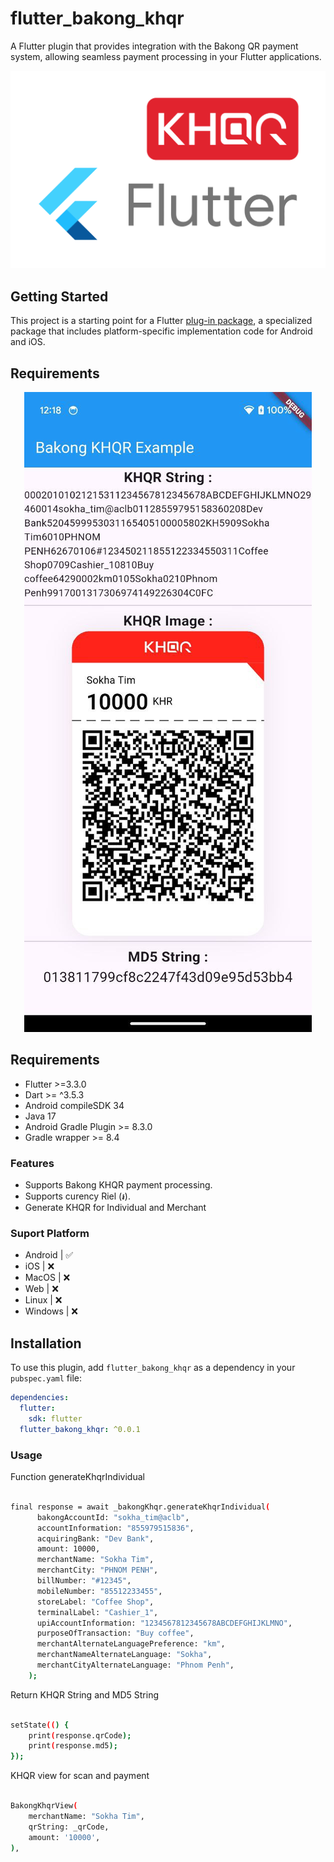# flutter_bakong_khqr

A Flutter plugin that provides integration with the Bakong QR payment system, allowing seamless payment processing in your Flutter applications.

<div align="center">
    <img src="assets/banner.png" alt="Screenshot" />
</div>

## Getting Started

This project is a starting point for a Flutter [plug-in package](https://flutter.dev/to/develop-plugins), a specialized package that includes platform-specific implementation code for Android and iOS.

## Requirements

<div align="center">
    <img src="assets/screenshot.jpg" alt="Screenshot" />
</div>

## Requirements

- Flutter >=3.3.0
- Dart >= ^3.5.3
- Android compileSDK 34
- Java 17
- Android Gradle Plugin >= 8.3.0
- Gradle wrapper >= 8.4


### Features

- Supports Bakong KHQR payment processing.
- Supports curency Riel (៛).
- Generate KHQR for Individual and Merchant

### Suport Platform

- Android   | ✅
- iOS       | ❌
- MacOS     | ❌
- Web       | ❌
- Linux     | ❌
- Windows   | ❌


## Installation

To use this plugin, add `flutter_bakong_khqr` as a dependency in your `pubspec.yaml` file:

```yaml
dependencies:
  flutter:
    sdk: flutter
  flutter_bakong_khqr: ^0.0.1
```


### Usage

Function generateKhqrIndividual

```bash

final response = await _bakongKhqr.generateKhqrIndividual(
      bakongAccountId: "sokha_tim@aclb",
      accountInformation: "855979515836",
      acquiringBank: "Dev Bank",
      amount: 10000,
      merchantName: "Sokha Tim",
      merchantCity: "PHNOM PENH",
      billNumber: "#12345",
      mobileNumber: "85512233455",
      storeLabel: "Coffee Shop",
      terminalLabel: "Cashier_1",
      upiAccountInformation: "1234567812345678ABCDEFGHIJKLMNO",
      purposeOfTransaction: "Buy coffee",
      merchantAlternateLanguagePreference: "km",
      merchantNameAlternateLanguage: "Sokha",
      merchantCityAlternateLanguage: "Phnom Penh",
    );

```

Return KHQR String and MD5 String

```bash

setState(() {
    print(response.qrCode);
    print(response.md5);
});

```


KHQR view for scan and payment

```bash

BakongKhqrView(
    merchantName: "Sokha Tim",
    qrString: _qrCode,
    amount: '10000',
),

```
